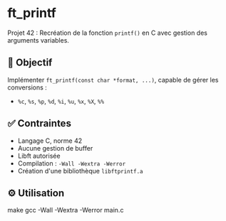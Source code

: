 # ft_printf

Projet 42 : Recréation de la fonction `printf()` en C avec gestion des arguments variables.

## 🎯 Objectif

Implémenter `ft_printf(const char *format, ...)`, capable de gérer les conversions :

- `%c`, `%s`, `%p`, `%d`, `%i`, `%u`, `%x`, `%X`, `%%`

## ✅ Contraintes

- Langage C, norme 42
- Aucune gestion de buffer
- Libft autorisée
- Compilation : `-Wall -Wextra -Werror`
- Création d'une bibliothèque `libftprintf.a`

## ⚙️ Utilisation

make
gcc -Wall -Wextra -Werror main.c
